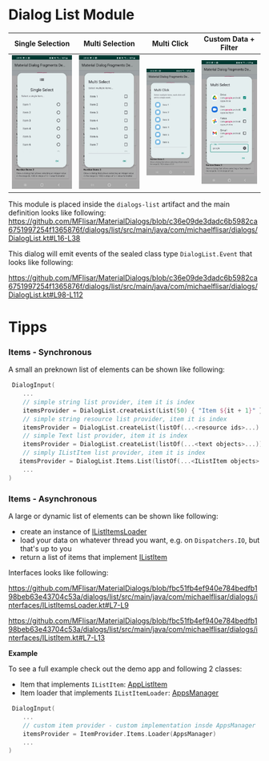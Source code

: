 # Dialog List Module
| Single Selection | Multi Selection | Multi Click | Custom Data + Filter |
| :---: | :---: | :---: | :---: |
| ![Dialog](../images/dialog_list_singleselect.jpg?raw=true "Dialog") | ![Dialog](../images/dialog_list_multiselect.jpg?raw=true "Dialog") | ![Dialog](../images/dialog_list_multiclick.jpg?raw=true "Dialog") | ![Dialog](../images/dialog_list_custom.jpg?raw=true "Dialog") |

This module is placed inside the `dialogs-list` artifact and the main definition looks like following:
https://github.com/MFlisar/MaterialDialogs/blob/c36e09de3dadc6b5982ca6751997254f1365876f/dialogs/list/src/main/java/com/michaelflisar/dialogs/DialogList.kt#L16-L38

This dialog will emit events of the sealed class type `DialogList.Event` that looks like following:

https://github.com/MFlisar/MaterialDialogs/blob/c36e09de3dadc6b5982ca6751997254f1365876f/dialogs/list/src/main/java/com/michaelflisar/dialogs/DialogList.kt#L98-L112

# Tipps

### Items - Synchronous

A small an preknown list of elements can be shown like following:

```kotlin
 DialogInput(
    ...
    // simple string list provider, item it is index
    itemsProvider = DialogList.createList(List(50) { "Item ${it + 1}" }.map { it.asText() })
    // simple string resource list provider, item it is index
    itemsProvider = DialogList.createList(listOf(...<resource ids>...).map { it.asText() })
    // simple Text list provider, item it is index
    itemsProvider = DialogList.createList(listOf(...<text objects>...))
    // simply IListItem list provider, item it is index
   itemsProvider = DialogList.Items.List(listOf(...<IListItem objects>...))
    ...
)
```

### Items - Asynchronous

A large or dynamic list of elements can be shown like following:

* create an instance of [IListItemsLoader](../dialogs/list/src/main/java/com/michaelflisar/dialogs/interfaces/IListItemsLoader.kt)
* load your data on whatever thread you want, e.g. on `Dispatchers.IO`, but that's up to you
* return a list of items that implement [IListItem](../dialogs/list/src/main/java/com/michaelflisar/dialogs/interfaces/IListItem.kt)

Interfaces looks like following:

https://github.com/MFlisar/MaterialDialogs/blob/fbc51fb4ef940e784bedfb198beb63e43704c53a/dialogs/list/src/main/java/com/michaelflisar/dialogs/interfaces/IListItemsLoader.kt#L7-L9

https://github.com/MFlisar/MaterialDialogs/blob/fbc51fb4ef940e784bedfb198beb63e43704c53a/dialogs/list/src/main/java/com/michaelflisar/dialogs/interfaces/IListItem.kt#L7-L13

**Example**

To see a full example check out the demo app and following 2 classes:

* Item that implements `IListItem`: [AppListItem](../app/src/main/java/com/michaelflisar/dialogs/apps/AppListItem.kt)
* Item loader that implements `IListItemLoader`: [AppsManager](../app/src/main/java/com/michaelflisar/dialogs/apps/AppsManager.kt)

```kotlin
 DialogInput(
    ...
    // custom item provider - custom implementation insde AppsManager
    itemsProvider = ItemProvider.Items.Loader(AppsManager)
    ...
)
```
